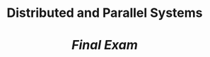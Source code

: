 <div align="center">
  <h1>Distributed and Parallel Systems</h1>
  <h1><i>Final Exam</i></h1>
</div>
<div align="center">
  <img src="https://kompaspedia.kompas.id/wp-content/uploads/2021/07/logo_universitas-presiden.png" width="15px" height="15px"/>
</div>

